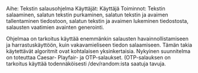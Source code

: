 Aihe: Tekstin salausohjelma
Käyttäjät: Käyttäjä
Toiminnot: Tekstin salaaminen, salatun tekstin purkaminen, salatun tekstin ja avaimen tallentaminen tiedostoon, salatun tekstin ja avaimen lukeminen tiedostosta, salausten vaatimien avainten generointi.

Ohjelmaa on tarkoitus käyttää enemmänkin salausten havainnollistamiseen ja harrastuskäyttöön, kuin vakavamieliseen tiedon salaamiseen. Tämän takia käytettävät algoritmit ovat kohtalaisen yksinkertaisia. Nykyinen suunnitelma on toteuttaa Caesar- Playfair- ja OTP-salaukset. (OTP-salauksen on tarkoitus käyttää todennäköisesti /dev/random:ista saatuja tavuja.
